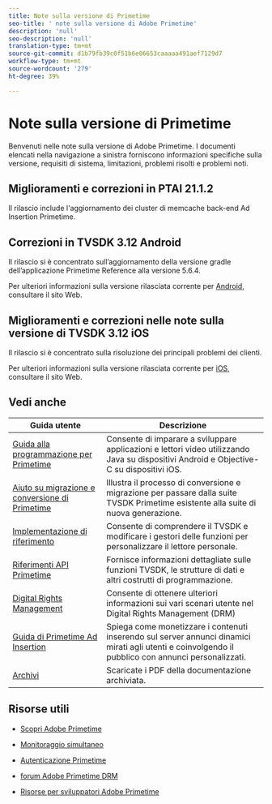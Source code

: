 ```yaml
---
title: Note sulla versione di Primetime
seo-title: ' note sulla versione di Adobe Primetime'
description: 'null'
seo-description: 'null'
translation-type: tm+mt
source-git-commit: d1b79fb39c0f51b6e06653caaaaa491aef7129d7
workflow-type: tm+mt
source-wordcount: '279'
ht-degree: 39%

---
```



# Note sulla versione di Primetime

Benvenuti nelle  note sulla versione di Adobe Primetime. I documenti elencati nella navigazione a sinistra forniscono informazioni specifiche sulla versione, requisiti di sistema, limitazioni, problemi risolti e problemi noti.

## Miglioramenti e correzioni in PTAI 21.1.2

Il rilascio include l&#39;aggiornamento dei cluster di memcache back-end  Ad Insertion Primetime.

## Correzioni in TVSDK 3.12 Android

Il rilascio si è concentrato sull’aggiornamento della versione gradle dell’applicazione Primetime Reference alla versione 5.6.4.

Per ulteriori informazioni sulla versione rilasciata corrente per [Android](../release-notes/tvsdk-3x-android.md), consultare il sito Web.

## Miglioramenti e correzioni nelle note sulla versione di TVSDK 3.12 iOS

Il rilascio si è concentrato sulla risoluzione dei principali problemi dei clienti.

Per ulteriori informazioni sulla versione rilasciata corrente per [iOS](../release-notes/tvsdk-3x-ios.md), consultare il sito Web.

## Vedi anche

| Guida utente | Descrizione |
|--- |--- |
| [Guida alla programmazione per Primetime](/help/programming/home.md) | Consente di imparare a sviluppare applicazioni e lettori video utilizzando Java su dispositivi Android e Objective-C su dispositivi iOS. |
| [Aiuto su migrazione e conversione di Primetime](/help/migration-guides/home.md) | Illustra il processo di conversione e migrazione per passare dalla suite TVSDK Primetime esistente alla suite di nuova generazione. |
| [Implementazione di riferimento](/help/android-reference-implementation/home.md) | Consente di comprendere il TVSDK e modificare i gestori delle funzioni per personalizzare il lettore personale. |
| [Riferimenti API Primetime](/help/reference/api-references.md) | Fornisce informazioni dettagliate sulle funzioni TVSDK, le strutture di dati e altri costrutti di programmazione. |
| [Digital Rights Management](/help/digital-rights-management/home.md) | Consente di ottenere ulteriori informazioni sui vari scenari utente nel Digital Rights Management (DRM) |
| [Guida di Primetime Ad Insertion](/help/dynamic-ad-insertion/home.md) | Spiega come monetizzare i contenuti inserendo sul server annunci dinamici mirati agli utenti e coinvolgendo il pubblico con annunci personalizzati. |
| [Archivi](https://helpx.adobe.com/primetime/archives.html) | Scaricate i PDF della documentazione archiviata. |

## Risorse utili

* [Scopri  Adobe Primetime](https://www.adobe.com/in/marketing/primetime.html)

* [Monitoraggio simultaneo](https://tve.helpdocsonline.com/concurrency-monitoring-introduction)

* [Autenticazione Primetime](https://tve.helpdocsonline.com/home)

* [ forum Adobe Primetime DRM](https://forums.adobe.com/community/adobe_access)

* [ Risorse per sviluppatori Adobe Primetime](https://www.adobe.com/devnet/primetime.html)

